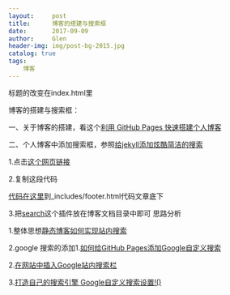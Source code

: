 ```yaml
---
layout:     post                    
title:      博客的搭建与搜索框
date:       2017-09-09             
author:     Glen                     
header-img: img/post-bg-2015.jpg  
catalog: true                      
tags:                              
    博客
---
```

 
 标题的改变在index.html里
 
 博客的搭建与搜索框：

 一、关于博客的搭建，看这个[利用 GitHub Pages 快速搭建个人博客](http://www.jianshu.com/p/e68fba58f75c)

二、个人博客中添加搜索框，参照[给jekyll添加炫酷简洁的搜索](https://www.codeboy.me/2015/07/11/jekyll-search/)

1.点击[这个网页链接](https://github.com/18513763652/18513763652.github.io/blob/master/_includes/footer.html)

2.复制这段代码
									
[代码在这里](https://github.com/18513763652/18513763652.github.io/blob/master/search/cb-footer-add.html)到_includes/footer.html代码文章底下

 3.把[search](https://github.com/18513763652/18513763652.github.io)这个插件放在博客文档目录中即可
思路分析

 1.整体思想[静态博客如何实现站内搜索](https://blog.werner.wiki/static-blog-search/)
 
2.google 搜索的添加1.[如何给GitHub Pages添加Google自定义搜索](http://yysfire.github.io/web/how-to-add-google-custom-search-to-github-pages.html)

2.[在网站中插入Google站内搜索栏](https://tumutanzi.com/archives/12711)

3.[打造自己的搜索引擎 Google自定义搜索设置!()](http://www.jianshu.com/p/3596a842f62e)
